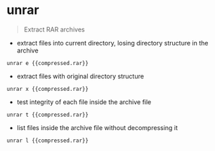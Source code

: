 # unrar

> Extract RAR archives

- extract files into current directory, losing directory structure in the archive

`unrar e {{compressed.rar}}`

- extract files with original directory structure

`unrar x {{compressed.rar}}`

- test integrity of each file inside the archive file

`unrar t {{compressed.rar}}`

- list files inside the archive file without decompressing it

`unrar l {{compressed.rar}}`
